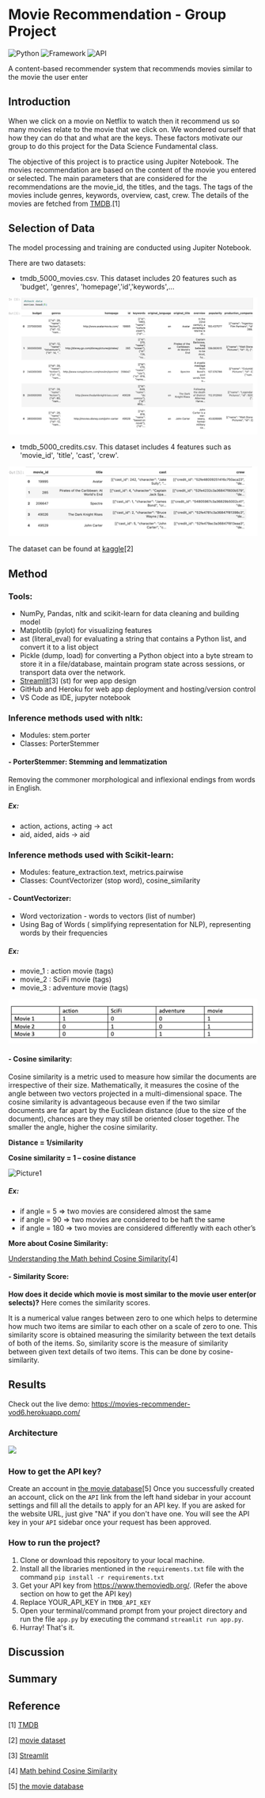 # Movie Recommendation - Group Project

![Python](https://img.shields.io/badge/Python-3.8-blueviolet)
![Framework](https://img.shields.io/badge/Framework-Streamlit-red)
![API](https://img.shields.io/badge/API-TMDB-fcba03)

A content-based recommender system that recommends movies similar to the movie the user enter

## Introduction

When we click on a movie on Netflix to watch then it recommend us so many movies relate to the movie that we click on. We wondered ourself that how they can do that and what are the keys. These factors motivate our group to do this project for the Data Science Fundamental class.

The objective of this project is to practice using Jupiter Notebook. The movies recommendation are based on the content of the movie you entered or selected. The main parameters that are considered for the recommendations are the movie_id, the titles, and the tags. The tags of the movies include genres, keywords, overview, cast, crew. The details of the movies are fetched from [TMDB](https://developers.themoviedb.org/3/getting-started/introduction).[1]

## Selection of Data

The model processing and training are conducted using Jupiter Notebook.

There are two datasets:

- tmdb_5000_movies.csv. This dataset includes 20 features such as 'budget', 'genres', 'homepage','id','keywords',...

![Picture1](Data1.png)

- tmdb_5000_credits.csv. This dataset includes 4 features such as 'movie_id', 'title', 'cast', 'crew'.

![Picture1](Data2.png)

The dataset can be found at [kaggle](https://www.kaggle.com/datasets/tmdb/tmdb-movie-metadata?select=tmdb_5000_movies.csv)[2]

## Method

### Tools:

- NumPy, Pandas, nltk and scikit-learn for data cleaning and building model
- Matplotlib (pylot) for visualizing features
- ast (literal_eval) for evaluating a string that contains a Python list, and convert it to a list object
- Pickle (dump, load) for converting a Python object into a byte stream to store it in a file/database, maintain program state across sessions, or transport data over the network.
- [Streamlit](https://docs.streamlit.io/)[3] (st) for wep app design
- GitHub and Heroku for web app deployment and hosting/version control
- VS Code as IDE, jupyter notebook

### Inference methods used with nltk:

- Modules: stem.porter
- Classes: PorterStemmer

#### - PorterStemmer: Stemming and lemmatization

Removing the commoner morphological and inflexional endings from words in English.

##### **Ex:**

- action, actions, acting -> act
- aid, aided, aids -> aid

### Inference methods used with Scikit-learn:

- Modules: feature_extraction.text, metrics.pairwise
- Classes: CountVectorizer (stop word), cosine_similarity

#### - CountVectorizer:

- Word vectorization - words to vectors (list of number)
- Using Bag of Words ( simplifying representation for NLP), representing words by their frequencies

##### **Ex:**

- movie_1 : action movie (tags)
- movie_2 : SciFi movie (tags)
- movie_3 : adventure movie (tags)

![counterVectorizer](./CountVectorizer_ex.png)

#### - Cosine similarity:

Cosine similarity is a metric used to measure how similar the documents are irrespective of their size. Mathematically, it measures the cosine of the angle between two vectors projected in a multi-dimensional space. The cosine similarity is advantageous because even if the two similar documents are far apart by the Euclidean distance (due to the size of the document), chances are they may still be oriented closer together. The smaller the angle, higher the cosine similarity.

**Distance = 1/similarity**

**Cosine similarity = 1 – cosine distance**

![Picture1](https://user-images.githubusercontent.com/36665975/70401457-a7530680-1a55-11ea-9158-97d4e8515ca4.png)

##### **Ex:**

- if angle = 5 => two movies are considered almost the same
- if angle = 90 => two movies are considered to be haft the same
- if angle = 180 => two movies are considered differently with each other’s

**More about Cosine Similarity:**

[Understanding the Math behind Cosine Similarity](https://www.machinelearningplus.com/nlp/cosine-similarity/)[4]

#### - Similarity Score:

**How does it decide which movie is most similar to the movie user enter(or selects)?** Here comes the similarity scores.

It is a numerical value ranges between zero to one which helps to determine how much two items are similar to each other on a scale of zero to one. This similarity score is obtained measuring the similarity between the text details of both of the items. So, similarity score is the measure of similarity between given text details of two items. This can be done by cosine-similarity.

## Results

Check out the live demo: https://movies-recommender-vod6.herokuapp.com/

### Architecture

<img src="./Movie Recommendation System architecture.png">

### How to get the API key?

Create an account in [the movie database](https://www.themoviedb.org/.)[5] Once you successfully created an account, click on the `API` link from the left hand sidebar in your account settings and fill all the details to apply for an API key. If you are asked for the website URL, just give "NA" if you don't have one. You will see the API key in your `API` sidebar once your request has been approved.

### How to run the project?

1. Clone or download this repository to your local machine.
2. Install all the libraries mentioned in the `requirements.txt` file with the command `pip install -r requirements.txt`
3. Get your API key from https://www.themoviedb.org/. (Refer the above section on how to get the API key)
4. Replace YOUR_API_KEY in `TMDB_API_KEY`
5. Open your terminal/command prompt from your project directory and run the file `app.py` by executing the command `streamlit run app.py`.
6. Hurray! That's it.

## Discussion

## Summary

## Reference

[1] [TMDB](https://developers.themoviedb.org/3/getting-started/introduction)

[2] [movie dataset](https://www.kaggle.com/datasets/tmdb/tmdb-movie-metadata?select=tmdb_5000_movies.csv)

[3] [Streamlit](https://docs.streamlit.io/)

[4] [Math behind Cosine Similarity](https://www.machinelearningplus.com/nlp/cosine-similarity/)

[5] [the movie database](https://www.themoviedb.org/.)
